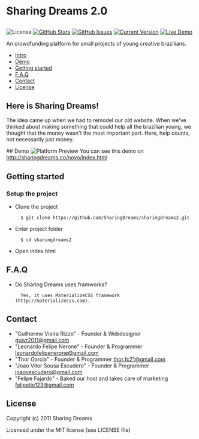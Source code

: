 Sharing Dreams 2.0
============
##
![License](https://img.shields.io/badge/license-MIT-blue.svg)
[![GitHub Stars](https://img.shields.io/github/stars/SharingDreams/sharingdreams2.svg)](https://github.com/SharingDreams/sharingdreams2/stargazers) [![GitHub Issues](https://img.shields.io/github/issues/SharingDreams/sharingdreams2.svg)](https://github.com/SharingDreams/sharingdreams2/issues) [![Current Version](https://img.shields.io/badge/version-0.1-green.svg)](https://github.com/SharingDreams/sharingdreams2) [![Live Demo](https://img.shields.io/badge/demo-online-green.svg)](http://sharingdreams.co/novo/index.html)

An crowdfunding platform for small projects of young creative brazilians.

* [Intro](#intro)
* [Demo](#demo)
* [Getting started](#start)
* [F.A.Q](#faq)
* [Contact](#contact)
* [License](#license)

## <a name="intro"></a>Here is Sharing Dreams!
The idea came up when we had to remodel our old website. When we've thinked about making something that could help all the brazilian young, we thought that the money wasn't the most important part. Here, help counts, not necessarily just money.

##<a name="demo"></a> Demo 
![Platform Preview](http://i.imgur.com/8no1KMP.gif)
You can see this demo on http://sharingdreams.co/novo/index.html

## <a name="start"></a>Getting started

### Setup the project

* Clone the project

        $ git clone https://github.com/SharingDreams/sharingdreams2.git

* Enter project folder

        $ cd sharingdreams2
        
* Open index.html


## <a name="faq"></a>F.A.Q
* Do Sharing Dreams uses framworks?

        Yes, it uses MaterializeCSS framework (http://materializecss.com).

## <a name="contact"></a>Contact
* "Guilherme Vieira Rizzo" - Founder & Webdesigner <guivr2011@gmail.com>
* "Leonardo Felipe Nerone" - Founder & Programmer <leonardofelipenerone@gmail.com>
* "Thor Garcia" - Founder & Programmer <thor.fc21@gmail.com>
* "Joao Vitor Sousa Escudero" - Founder & Programmer <joaovescudero@gmail.com>
* "Felipe Fajardo" - Baked our host and takes care of marketing <felipetio123@gmail.com>

## <a name="license"></a>License

Copyright (c) 2011 Sharing Dreams

Licensed under the MIT license (see LICENSE file)
